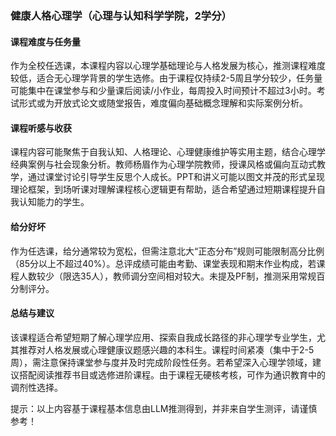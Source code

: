 ### 健康人格心理学（心理与认知科学学院，2学分）

#### 课程难度与任务量  
作为全校任选课，本课程内容以心理学基础理论与人格发展为核心，推测课程难度较低，适合无心理学背景的学生选修。由于课程仅持续2-5周且学分较少，任务量可能集中在课堂参与和少量课后阅读/小作业，每周投入时间预计不超过3小时。考试形式或为开放式论文或随堂报告，难度偏向基础概念理解和实际案例分析。

#### 课程听感与收获  
课程内容可能聚焦于自我认知、人格理论、心理健康维护等实用主题，结合心理学经典案例与社会现象分析。教师杨眉作为心理学院教师，授课风格或偏向互动式教学，通过课堂讨论引导学生反思个人成长。PPT和讲义可能以图文并茂的形式呈现理论框架，到场听课对理解课程核心逻辑更有帮助，适合希望通过短期课程提升自我认知能力的学生。

#### 给分好坏  
作为任选课，给分通常较为宽松，但需注意北大“正态分布”规则可能限制高分比例（85分以上不超过40%）。总评成绩可能由考勤、课堂表现和期末作业构成，若课程人数较少（限选35人），教师调分空间相对较大。未提及PF制，推测采用常规百分制评分。

#### 总结与建议  
该课程适合希望短期了解心理学应用、探索自我成长路径的非心理学专业学生，尤其推荐对人格发展或心理健康议题感兴趣的本科生。课程时间紧凑（集中于2-5周），需注意保持课堂参与度并及时完成阶段性任务。若希望深入心理学领域，建议搭配阅读推荐书目或选修进阶课程。由于课程无硬核考核，可作为通识教育中的调剂性选择。  

提示：以上内容基于课程基本信息由LLM推测得到，并非来自学生测评，请谨慎参考！
